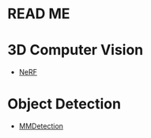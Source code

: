 # READ ME

# 3D Computer Vision
- [NeRF](https://github.com/TejasViswa/Deep_Learning_Computer_Vision/tree/main/NeRF)

# Object Detection
- [MMDetection](https://github.com/TejasViswa/Deep_Learning_Computer_Vision/tree/main/MMDetection)
